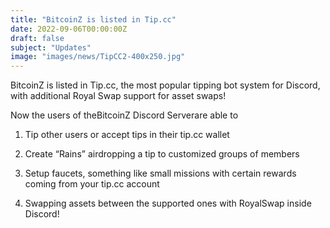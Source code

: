 ```yaml
---
title: "BitcoinZ is listed in Tip.cc"
date: 2022-09-06T00:00:00Z
draft: false
subject: "Updates"
image: "images/news/TipCC2-400x250.jpg"
---
```


BitcoinZ is listed in Tip.cc, the most popular tipping bot system for Discord, with additional Royal Swap support for asset swaps!

Now the users of theBitcoinZ Discord Serverare able to

1) Tip other users or accept tips in their tip.cc wallet

2) Create “Rains” airdropping a tip to customized groups of members

3) Setup faucets, something like small missions with certain rewards coming from your tip.cc account

4) Swapping assets between the supported ones with RoyalSwap inside Discord!
